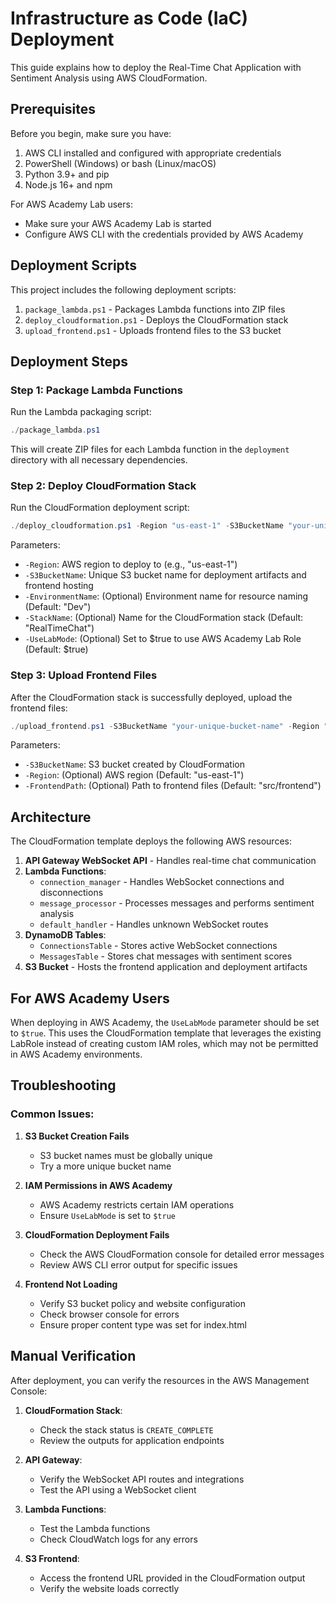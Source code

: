 # Infrastructure as Code (IaC) Deployment 

This guide explains how to deploy the Real-Time Chat Application with Sentiment Analysis using AWS CloudFormation.

## Prerequisites

Before you begin, make sure you have:

1. AWS CLI installed and configured with appropriate credentials
2. PowerShell (Windows) or bash (Linux/macOS)
3. Python 3.9+ and pip
4. Node.js 16+ and npm

For AWS Academy Lab users:
- Make sure your AWS Academy Lab is started
- Configure AWS CLI with the credentials provided by AWS Academy

## Deployment Scripts

This project includes the following deployment scripts:

1. `package_lambda.ps1` - Packages Lambda functions into ZIP files
2. `deploy_cloudformation.ps1` - Deploys the CloudFormation stack
3. `upload_frontend.ps1` - Uploads frontend files to the S3 bucket

## Deployment Steps

### Step 1: Package Lambda Functions

Run the Lambda packaging script:

```powershell
./package_lambda.ps1
```

This will create ZIP files for each Lambda function in the `deployment` directory with all necessary dependencies.

### Step 2: Deploy CloudFormation Stack

Run the CloudFormation deployment script:

```powershell
./deploy_cloudformation.ps1 -Region "us-east-1" -S3BucketName "your-unique-bucket-name" -EnvironmentName "Dev" -StackName "RealTimeChat" -UseLabMode $true
```

Parameters:
- `-Region`: AWS region to deploy to (e.g., "us-east-1")
- `-S3BucketName`: Unique S3 bucket name for deployment artifacts and frontend hosting
- `-EnvironmentName`: (Optional) Environment name for resource naming (Default: "Dev")
- `-StackName`: (Optional) Name for the CloudFormation stack (Default: "RealTimeChat")
- `-UseLabMode`: (Optional) Set to $true to use AWS Academy Lab Role (Default: $true)

### Step 3: Upload Frontend Files

After the CloudFormation stack is successfully deployed, upload the frontend files:

```powershell
./upload_frontend.ps1 -S3BucketName "your-unique-bucket-name" -Region "us-east-1"
```

Parameters:
- `-S3BucketName`: S3 bucket created by CloudFormation
- `-Region`: (Optional) AWS region (Default: "us-east-1")
- `-FrontendPath`: (Optional) Path to frontend files (Default: "src/frontend")

## Architecture

The CloudFormation template deploys the following AWS resources:

1. **API Gateway WebSocket API** - Handles real-time chat communication
2. **Lambda Functions**:
   - `connection_manager` - Handles WebSocket connections and disconnections
   - `message_processor` - Processes messages and performs sentiment analysis
   - `default_handler` - Handles unknown WebSocket routes
3. **DynamoDB Tables**:
   - `ConnectionsTable` - Stores active WebSocket connections
   - `MessagesTable` - Stores chat messages with sentiment scores
4. **S3 Bucket** - Hosts the frontend application and deployment artifacts

## For AWS Academy Users

When deploying in AWS Academy, the `UseLabMode` parameter should be set to `$true`. This uses the CloudFormation template that leverages the existing LabRole instead of creating custom IAM roles, which may not be permitted in AWS Academy environments.

## Troubleshooting

### Common Issues:

1. **S3 Bucket Creation Fails**
   - S3 bucket names must be globally unique
   - Try a more unique bucket name

2. **IAM Permissions in AWS Academy**
   - AWS Academy restricts certain IAM operations
   - Ensure `UseLabMode` is set to `$true`

3. **CloudFormation Deployment Fails**
   - Check the AWS CloudFormation console for detailed error messages
   - Review AWS CLI error output for specific issues

4. **Frontend Not Loading**
   - Verify S3 bucket policy and website configuration
   - Check browser console for errors
   - Ensure proper content type was set for index.html

## Manual Verification

After deployment, you can verify the resources in the AWS Management Console:

1. **CloudFormation Stack**:
   - Check the stack status is `CREATE_COMPLETE`
   - Review the outputs for application endpoints

2. **API Gateway**:
   - Verify the WebSocket API routes and integrations
   - Test the API using a WebSocket client

3. **Lambda Functions**:
   - Test the Lambda functions
   - Check CloudWatch logs for any errors

4. **S3 Frontend**:
   - Access the frontend URL provided in the CloudFormation output
   - Verify the website loads correctly 